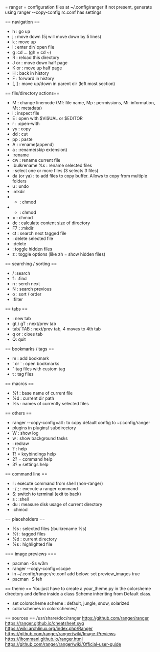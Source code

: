 = ranger =
configuration files at ~/.config/ranger
if not present, generate using ranger --copy-config
rc.conf has settings

== navigation ==
* h : go up
* j : move down (5j will move down by 5 lines)
* k : move up
* l : enter dir/ open file
* g :cd ...  (gh = cd ~)
* R : reload this directory
* J or <c-D> : move down half page
* K or <c-U> : move up half page
* H : back in history
* F : forward in history
* [, ] : move up/down in parent dir (left most section)


== file/directory actions==
* M : change linemode (Mf: file name, Mp : permissions, Mi: information, Mt : metadata)
* i : inspect file
* E : open with $VISUAL or $EDITOR
* r : :open-with
* yy : copy
* dd : cut
* pp : paste
* A : :rename(append)
* a : :rename(skip extension)
* :rename <newName>
* cw : rename current file
* :bulkrename %s : rename selected files
* <space> : select one or more files (3<space> selects 3 files)
* da (or ya) : to add files to copy buffer. Allows to copy from multiple folders
* u : undo
* :mkdir <dirname>
* - : chmod
* + : chmod
* = : chmod
* dc : calculate content size of directory
* F7 : :mkdir
* ct : search next tagged file
* <delete> : delete selected file
* :delete
* <C-h> : toggle hidden files
* z : toggle options (like zh = show hidden files)

== searching / sorting ==
* / :search
* f : :find
* n : serch next
* N : search previous
* o : sort / order
* :filter <text>

== tabs ==
* <c-n> : new tab
* gt / gT : next/prev tab
* tab/ TAB : next/prev tab, 4<tab> moves to 4th tab
* q or <C-w>: cloes tab
* Q: quit

== bookmarks / tags ==
* m<a-z> : add bookmark
* ' or ` : open bookmarks
* " tag files with custom tag
* t : tag files

== macros ==
* %f : base name of current file
* %d : current dir path
* %s : names of currently selected files


== others ==
* ranger --copy-config=all : to copy default config to ~/.config/ranger
* plugins in plugins/ subdirectory
* W : show log
* w : show background tasks
* <c-L> : redraw
* ? : help
* 1? = keybindings help
* 2? = command help
* 3? = settings help

== command line ==
* ! : execute command from shell (non-ranger)
* : / ; : execute a ranger command
* S:  switch to terminal (exit to back)
* s : :shell
* du : measure disk usage of current directory
* :chmod

== placeholders ==
* %s : selected files (:bulkrename %s)
* %t : tagged files
* %d : current directory
* %s : highlighted file

=== image previews ===
* pacman -Ss w3m
* ranger --copy-config=scope
* in ~/.config/ranger/rc.conf add below:
  set preview_images true
* pacman -S feh

== theme ==
You just have to create a your_theme.py in the colorsheme directory and define inside a class Scheme inheriting from Default class.
* set colorscheme scheme : default, jungle, snow, solarized
* colorschemes in colorschemes/

== sources ==
/usr/share/doc/ranger
https://github.com/ranger/ranger
https://ranger.github.io/cheatsheet.svg
https://wiki.archlinux.org/index.php/Ranger
https://github.com/ranger/ranger/wiki/Image-Previews
https://ihommani.github.io/ranger.html
https://github.com/ranger/ranger/wiki/Official-user-guide
